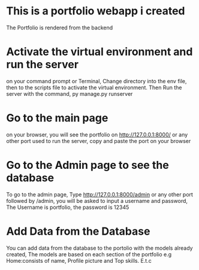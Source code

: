 # This is a portfolio webapp i created

The Portfolio is rendered from the backend

# Activate the virtual environment and run the server 
on your command prompt or Terminal, Change directory into the env file, then to the scripts file to activate the virtual environment. Then Run the server with the command, py manage.py runserver

# Go to the main page
on your browser, you will see the portfolio on  http://127.0.0.1:8000/ or any other port used to run the server, copy and paste the port on your browser

# Go to the Admin page to see the database
To go to the admin page,  Type http://127.0.0.1:8000/admin or any other port followed by /admin, you will be asked to input a username and password, The Username is portfolio, the password is 12345

# Add Data from the Database
You can add data from the database to the portolio with the models already created, The models are based on each section of the portfolio e.g Home:consists of name, Profile picture and Top skills. E.t.c



